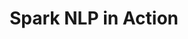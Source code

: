 ---
layout: demopage
title: Spark NLP in Action
full_width: true
permalink: /legal_company_normalization
key: demo
license: false
show_edit_on_github: false
show_date: false
data:
  sections:  
    - title: Spark NLP for Legal
      excerpt: Normalize and Augment Company Names
      secheader: yes
      secheader:
        - title: Spark NLP for Legal
          subtitle: Normalize and Augment Company Names
          activemenu: legal_company_normalization
      source: yes
      source: 
        - title: Company Normalization for Edgar and Crunchbase databases 
          id: company_normalization_edgar_crunchbase_databases 
          image: 
              src: /assets/images/Company_Normalization.svg
          image2: 
              src: /assets/images/Company_Normalization_f.svg
          excerpt: These models normalize versions of Company Names using Edgar and Crunchbase databases conventions.
          actions:
          - text: Live Demo
            type: normal
            url: https://demo.johnsnowlabs.com/finance/ER_EDGAR_CRUNCHBASE/
          - text: Colab Netbook
            type: blue_btn
            url:                 
---